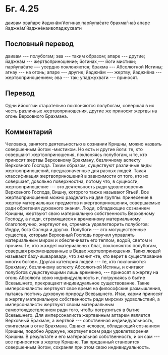 # Бг. 4.25

даивам эва̄паре йаджн̃ам̇ йогинах̣ парйупа̄сате брахма̄гна̄в апаре йаджн̃ам̇
йаджн̃енаивопаджухвати

## Пословный перевод

даивам --- полубогам; эва --- таким образом; апаре --- другие; йаджн̃ам
--- жертвоприношение; йогинах̣ --- йоги мистики; парйупа̄сате --- усердно
поклоняются; брахма --- Абсолютной Истины; агнау --- на огонь; апаре ---
другие; йаджн̃ам --- жертву; йаджн̃ена --- жертвоприношением; эва --- так;
упаджухвати --- приносят.

## Перевод

Одни ййооггии старательно поклоняются полубогам, совершая в их честь
различные жертвоприношения, другие же приносят жертвы на огонь
Верховного Брахмана.

## Комментарий

Человека, занятого деятельностью в сознании Кришны, можно назвать
совершенным йогом -мистиком. Но есть и другие йоги: те, кто совершают
жертвоприношения, поклоняясь полубогам, и те, кто приносят жертвы
Верховному Брахману, безличному аспекту Верховного Господа. Таким
образом, существуют различные виды жертвоприношений, предназначенные для
разных людей. Такая классификация жертвоприношений в зависимости от
того, кто их совершает, довольно поверхностна, потому что, в сущности,
жертвоприношение --- это деятельность ради удовлетворения Верховного
Господа, Вишну, которого также называют Ягьей. Все жертвоприношения
можно разделить на две группы: принесение в жертву материальных
предметов и жертвоприношения, совершаемые ради обретения духовного
знания. Люди, обладающие сознанием Кришны, жертвуют свою материальную
собственность Верховному Господу, а люди, стремящиеся к временному
материальному благополучию, жертвуют ее, стремясь удовлетворить
полубогов: Индру, бога Солнца и других. Полубоги --- это могущественные
существа, которым Верховный Господь поручил управлять материальным миром
и обеспечивать его теплом, водой, светом и прочим. Те, кто жаждет
материальных благ, поклоняются полубогам, совершая рекомендованные в
Ведах жертвоприношения. Таких людей называют баху-ишваравади, что значит
«те, кто верит в существование многих богов». Другая категория людей ---
те, кто поклоняются Брахману, безличному аспекту Абсолютной Истины, и
считают полубогов существующими лишь временно, --- приносят в жертву на
огонь Абсолюта свою индивидуальность и, погружаясь в бытие Всевышнего,
прекращают индивидуальное существование. Такие имперсоналисты жертвуют
свое время на философские размышления, пытаясь постичь духовную природу
Всевышнего. Итак, карми приносят в жертву материальную собственность
ради мирских удовольствий, а имперсоналисты жертвуют своим материальным
самоотождествлением ради того, чтобы погрузиться в бытие Всевышнего. Для
имперсоналиста жертвенным алтарем является Верховный Брахман, а жертвой
--- собственная индивидуальность, сжигаемая в огне Брахмана. Однако
человек, обладающий сознанием Кришны, подобно Арджуне, жертвует всем
ради удовлетворения Кришны. В результате и его материальная
собственность, и он сам --- все приносится в жертву Кришне. Так
преданный становится совершенным йогом, сохраняя при этом свою
индивидуальность.
